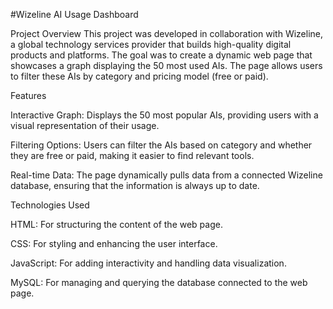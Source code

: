 #Wizeline AI Usage Dashboard

Project Overview
This project was developed in collaboration with Wizeline, a global technology services provider that builds high-quality digital products and platforms. The goal was to create a dynamic web page that showcases a graph displaying the 50 most used AIs. The page allows users to filter these AIs by category and pricing model (free or paid).


Features

Interactive Graph: Displays the 50 most popular AIs, providing users with a visual representation of their usage.

Filtering Options: Users can filter the AIs based on category and whether they are free or paid, making it easier to find relevant tools.

Real-time Data: The page dynamically pulls data from a connected Wizeline database, ensuring that the information is always up to date.

Technologies Used

HTML: For structuring the content of the web page.

CSS: For styling and enhancing the user interface.

JavaScript: For adding interactivity and handling data visualization.

MySQL: For managing and querying the database connected to the web page.
